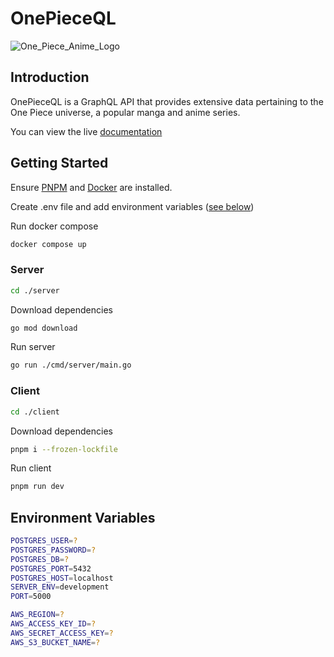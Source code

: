 # OnePieceQL
![One_Piece_Anime_Logo](https://github.com/ChronoLoop/onepieceQL/assets/44091034/43a9d57d-fbc3-4bff-8516-8f35941e7e44)

## Introduction

OnePieceQL is a GraphQL API that provides extensive data pertaining to the One Piece universe, a popular manga and anime series.

You can view the live [documentation](https://onepieceql.up.railway.app)

## Getting Started

Ensure [PNPM](https://pnpm.io/installation) and [Docker](https://docs.docker.com/engine/install) are installed.

Create .env file and add environment variables ([see below](#environment-variables))

Run docker compose

```bash
docker compose up
```

### Server

```bash
cd ./server
```

Download dependencies

```bash
go mod download
```

Run server

```bash
go run ./cmd/server/main.go
```

### Client

```bash
cd ./client
```

Download dependencies

```bash
pnpm i --frozen-lockfile
```

Run client

```bash
pnpm run dev
```

## Environment Variables
```bash
POSTGRES_USER=?
POSTGRES_PASSWORD=?
POSTGRES_DB=?
POSTGRES_PORT=5432
POSTGRES_HOST=localhost
SERVER_ENV=development
PORT=5000

AWS_REGION=?
AWS_ACCESS_KEY_ID=?
AWS_SECRET_ACCESS_KEY=?
AWS_S3_BUCKET_NAME=?
```
